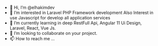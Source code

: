 - 👋 Hi, I’m @elhakimdev
- 👀 I’m interested in Laravel PHP Framework development Also Interest in use Javascript for develop all application services
- 🌱 I’m currently learning in deep RestFull Api, Angular 11 Ui Design,  Laravel,  React,  Vue Js. 
- 💞️ I’m looking to collaborate on your project. 
- 📫 How to reach me ...

<!---
elhakimdev/elhakimdev is a ✨ special ✨ repository because its `README.md` (this file) appears on your GitHub profile.
You can click the Preview link to take a look at your changes.
--->
